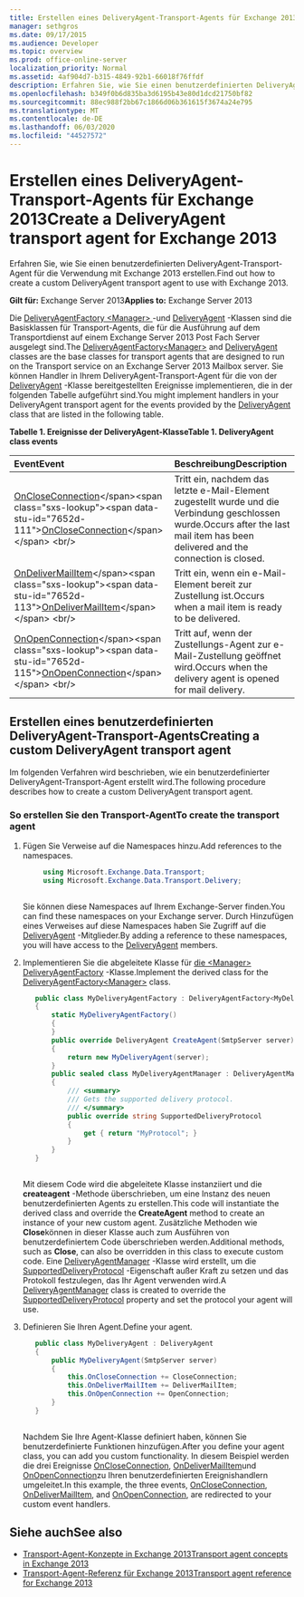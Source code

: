 ```yaml
---
title: Erstellen eines DeliveryAgent-Transport-Agents für Exchange 2013
manager: sethgros
ms.date: 09/17/2015
ms.audience: Developer
ms.topic: overview
ms.prod: office-online-server
localization_priority: Normal
ms.assetid: 4af904d7-b315-4849-92b1-66018f76ffdf
description: Erfahren Sie, wie Sie einen benutzerdefinierten DeliveryAgent-Transport-Agent für die Verwendung mit Exchange 2013 erstellen.
ms.openlocfilehash: b349f0b6d835ba3d6195b43e80d1dcd21750bf82
ms.sourcegitcommit: 88ec988f2bb67c1866d06b361615f3674a24e795
ms.translationtype: MT
ms.contentlocale: de-DE
ms.lasthandoff: 06/03/2020
ms.locfileid: "44527572"
---
```

# <a name="create-a-deliveryagent-transport-agent-for-exchange-2013"></a><span data-ttu-id="7652d-103">Erstellen eines DeliveryAgent-Transport-Agents für Exchange 2013</span><span class="sxs-lookup"><span data-stu-id="7652d-103">Create a DeliveryAgent transport agent for Exchange 2013</span></span>

<span data-ttu-id="7652d-104">Erfahren Sie, wie Sie einen benutzerdefinierten DeliveryAgent-Transport-Agent für die Verwendung mit Exchange 2013 erstellen.</span><span class="sxs-lookup"><span data-stu-id="7652d-104">Find out how to create a custom DeliveryAgent transport agent to use with Exchange 2013.</span></span>
  
<span data-ttu-id="7652d-105">**Gilt für:** Exchange Server 2013</span><span class="sxs-lookup"><span data-stu-id="7652d-105">**Applies to:** Exchange Server 2013</span></span>
  
<span data-ttu-id="7652d-106">Die [DeliveryAgentFactory \<Manager\> ](https://msdn.microsoft.com/library/dd877550(v=exchg.150).aspx) -und [DeliveryAgent](https://msdn.microsoft.com/library/microsoft.exchange.data.transport.delivery.deliveryagent(v=exchg.150).aspx) -Klassen sind die Basisklassen für Transport-Agents, die für die Ausführung auf dem Transportdienst auf einem Exchange Server 2013 Post Fach Server ausgelegt sind.</span><span class="sxs-lookup"><span data-stu-id="7652d-106">The [DeliveryAgentFactory\<Manager\>](https://msdn.microsoft.com/library/dd877550(v=exchg.150).aspx) and [DeliveryAgent](https://msdn.microsoft.com/library/microsoft.exchange.data.transport.delivery.deliveryagent(v=exchg.150).aspx) classes are the base classes for transport agents that are designed to run on the Transport service on an Exchange Server 2013 Mailbox server.</span></span> <span data-ttu-id="7652d-107">Sie können Handler in Ihrem DeliveryAgent-Transport-Agent für die von der [DeliveryAgent](https://msdn.microsoft.com/library/microsoft.exchange.data.transport.delivery.deliveryagent(v=exchg.150).aspx) -Klasse bereitgestellten Ereignisse implementieren, die in der folgenden Tabelle aufgeführt sind.</span><span class="sxs-lookup"><span data-stu-id="7652d-107">You might implement handlers in your DeliveryAgent transport agent for the events provided by the [DeliveryAgent](https://msdn.microsoft.com/library/microsoft.exchange.data.transport.delivery.deliveryagent(v=exchg.150).aspx) class that are listed in the following table.</span></span> 
  
<span data-ttu-id="7652d-108">**Tabelle 1. Ereignisse der DeliveryAgent-Klasse**</span><span class="sxs-lookup"><span data-stu-id="7652d-108">**Table 1. DeliveryAgent class events**</span></span>

|<span data-ttu-id="7652d-109">**Event**</span><span class="sxs-lookup"><span data-stu-id="7652d-109">**Event**</span></span>|<span data-ttu-id="7652d-110">**Beschreibung**</span><span class="sxs-lookup"><span data-stu-id="7652d-110">**Description**</span></span>|
|:-----|:-----|
|<span data-ttu-id="7652d-111">[OnCloseConnection](https://msdn.microsoft.com/library/microsoft.exchange.data.transport.delivery.deliveryagent.oncloseconnection(v=exchg.150).aspx)</span><span class="sxs-lookup"><span data-stu-id="7652d-111">[OnCloseConnection](https://msdn.microsoft.com/library/microsoft.exchange.data.transport.delivery.deliveryagent.oncloseconnection(v=exchg.150).aspx)</span></span> <br/> |<span data-ttu-id="7652d-112">Tritt ein, nachdem das letzte e-Mail-Element zugestellt wurde und die Verbindung geschlossen wurde.</span><span class="sxs-lookup"><span data-stu-id="7652d-112">Occurs after the last mail item has been delivered and the connection is closed.</span></span>  <br/> |
|<span data-ttu-id="7652d-113">[OnDeliverMailItem](https://msdn.microsoft.com/library/microsoft.exchange.data.transport.delivery.deliveryagent.ondelivermailitem(v=exchg.150).aspx)</span><span class="sxs-lookup"><span data-stu-id="7652d-113">[OnDeliverMailItem](https://msdn.microsoft.com/library/microsoft.exchange.data.transport.delivery.deliveryagent.ondelivermailitem(v=exchg.150).aspx)</span></span> <br/> |<span data-ttu-id="7652d-114">Tritt ein, wenn ein e-Mail-Element bereit zur Zustellung ist.</span><span class="sxs-lookup"><span data-stu-id="7652d-114">Occurs when a mail item is ready to be delivered.</span></span>  <br/> |
|<span data-ttu-id="7652d-115">[OnOpenConnection](https://msdn.microsoft.com/library/microsoft.exchange.data.transport.delivery.deliveryagent.onopenconnection(v=exchg.150).aspx)</span><span class="sxs-lookup"><span data-stu-id="7652d-115">[OnOpenConnection](https://msdn.microsoft.com/library/microsoft.exchange.data.transport.delivery.deliveryagent.onopenconnection(v=exchg.150).aspx)</span></span> <br/> |<span data-ttu-id="7652d-116">Tritt auf, wenn der Zustellungs-Agent zur e-Mail-Zustellung geöffnet wird.</span><span class="sxs-lookup"><span data-stu-id="7652d-116">Occurs when the delivery agent is opened for mail delivery.</span></span>  <br/> |
   
## <a name="creating-a-custom-deliveryagent-transport-agent"></a><span data-ttu-id="7652d-117">Erstellen eines benutzerdefinierten DeliveryAgent-Transport-Agents</span><span class="sxs-lookup"><span data-stu-id="7652d-117">Creating a custom DeliveryAgent transport agent</span></span>

<span data-ttu-id="7652d-118">Im folgenden Verfahren wird beschrieben, wie ein benutzerdefinierter DeliveryAgent-Transport-Agent erstellt wird.</span><span class="sxs-lookup"><span data-stu-id="7652d-118">The following procedure describes how to create a custom DeliveryAgent transport agent.</span></span> 
  
### <a name="to-create-the-transport-agent"></a><span data-ttu-id="7652d-119">So erstellen Sie den Transport-Agent</span><span class="sxs-lookup"><span data-stu-id="7652d-119">To create the transport agent</span></span>

1. <span data-ttu-id="7652d-120">Fügen Sie Verweise auf die Namespaces hinzu.</span><span class="sxs-lookup"><span data-stu-id="7652d-120">Add references to the namespaces.</span></span>
    
   ```cs
        using Microsoft.Exchange.Data.Transport;
        using Microsoft.Exchange.Data.Transport.Delivery;
    
   ```

   <span data-ttu-id="7652d-121">Sie können diese Namespaces auf Ihrem Exchange-Server finden.</span><span class="sxs-lookup"><span data-stu-id="7652d-121">You can find these namespaces on your Exchange server.</span></span> <span data-ttu-id="7652d-122">Durch Hinzufügen eines Verweises auf diese Namespaces haben Sie Zugriff auf die [DeliveryAgent](https://msdn.microsoft.com/library/microsoft.exchange.data.transport.delivery.deliveryagent(v=exchg.150).aspx) -Mitglieder.</span><span class="sxs-lookup"><span data-stu-id="7652d-122">By adding a reference to these namespaces, you will have access to the [DeliveryAgent](https://msdn.microsoft.com/library/microsoft.exchange.data.transport.delivery.deliveryagent(v=exchg.150).aspx) members.</span></span> 
    
2. <span data-ttu-id="7652d-123">Implementieren Sie die abgeleitete Klasse für [die \<Manager\> DeliveryAgentFactory](https://msdn.microsoft.com/library/dd877550(v=exchg.150).aspx) -Klasse.</span><span class="sxs-lookup"><span data-stu-id="7652d-123">Implement the derived class for the [DeliveryAgentFactory\<Manager\>](https://msdn.microsoft.com/library/dd877550(v=exchg.150).aspx) class.</span></span> 
    
   ```cs
      public class MyDeliveryAgentFactory : DeliveryAgentFactory<MyDeliveryAgentFactory.MyDeliveryAgentManager>
      {
          static MyDeliveryAgentFactory()
          {
          }
          public override DeliveryAgent CreateAgent(SmtpServer server)
          {
              return new MyDeliveryAgent(server);
          }
          public sealed class MyDeliveryAgentManager : DeliveryAgentManager
          {
              /// <summary>
              /// Gets the supported delivery protocol.
              /// </summary>
              public override string SupportedDeliveryProtocol
              {
                  get { return "MyProtocol"; }
              }
          }
      }
  
   ```

   <span data-ttu-id="7652d-124">Mit diesem Code wird die abgeleitete Klasse instanziiert und die **createagent** -Methode überschrieben, um eine Instanz des neuen benutzerdefinierten Agents zu erstellen.</span><span class="sxs-lookup"><span data-stu-id="7652d-124">This code will instantiate the derived class and override the **CreateAgent** method to create an instance of your new custom agent.</span></span> <span data-ttu-id="7652d-125">Zusätzliche Methoden wie **Close**können in dieser Klasse auch zum Ausführen von benutzerdefiniertem Code überschrieben werden.</span><span class="sxs-lookup"><span data-stu-id="7652d-125">Additional methods, such as **Close**, can also be overridden in this class to execute custom code.</span></span> <span data-ttu-id="7652d-126">Eine [DeliveryAgentManager](https://msdn.microsoft.com/library/Microsoft.Exchange.Data.Transport.Delivery.DeliveryAgentManager.aspx) -Klasse wird erstellt, um die [SupportedDeliveryProtocol](https://msdn.microsoft.com/library/Microsoft.Exchange.Data.Transport.Delivery.DeliveryAgentManager.SupportedDeliveryProtocol.aspx) -Eigenschaft außer Kraft zu setzen und das Protokoll festzulegen, das Ihr Agent verwenden wird.</span><span class="sxs-lookup"><span data-stu-id="7652d-126">A [DeliveryAgentManager](https://msdn.microsoft.com/library/Microsoft.Exchange.Data.Transport.Delivery.DeliveryAgentManager.aspx) class is created to override the [SupportedDeliveryProtocol](https://msdn.microsoft.com/library/Microsoft.Exchange.Data.Transport.Delivery.DeliveryAgentManager.SupportedDeliveryProtocol.aspx) property and set the protocol your agent will use.</span></span> 
    
3. <span data-ttu-id="7652d-127">Definieren Sie Ihren Agent.</span><span class="sxs-lookup"><span data-stu-id="7652d-127">Define your agent.</span></span>
    
   ```cs
      public class MyDeliveryAgent : DeliveryAgent
      {
          public MyDeliveryAgent(SmtpServer server)
          {
              this.OnCloseConnection += CloseConnection;
              this.OnDeliverMailItem += DeliverMailItem;
              this.OnOpenConnection += OpenConnection;
          }
      }
  
   ```

   <span data-ttu-id="7652d-128">Nachdem Sie Ihre Agent-Klasse definiert haben, können Sie benutzerdefinierte Funktionen hinzufügen.</span><span class="sxs-lookup"><span data-stu-id="7652d-128">After you define your agent class, you can add you custom functionality.</span></span> <span data-ttu-id="7652d-129">In diesem Beispiel werden die drei Ereignisse [OnCloseConnection](https://msdn.microsoft.com/library/microsoft.exchange.data.transport.delivery.deliveryagent.oncloseconnection(v=exchg.150).aspx), [OnDeliverMailItem](https://msdn.microsoft.com/library/microsoft.exchange.data.transport.delivery.deliveryagent.ondelivermailitem(v=exchg.150).aspx)und [OnOpenConnection](https://msdn.microsoft.com/library/microsoft.exchange.data.transport.delivery.deliveryagent.onopenconnection(v=exchg.150).aspx)zu Ihren benutzerdefinierten Ereignishandlern umgeleitet.</span><span class="sxs-lookup"><span data-stu-id="7652d-129">In this example, the three events, [OnCloseConnection](https://msdn.microsoft.com/library/microsoft.exchange.data.transport.delivery.deliveryagent.oncloseconnection(v=exchg.150).aspx), [OnDeliverMailItem](https://msdn.microsoft.com/library/microsoft.exchange.data.transport.delivery.deliveryagent.ondelivermailitem(v=exchg.150).aspx), and [OnOpenConnection](https://msdn.microsoft.com/library/microsoft.exchange.data.transport.delivery.deliveryagent.onopenconnection(v=exchg.150).aspx), are redirected to your custom event handlers.</span></span> 
    
## <a name="see-also"></a><span data-ttu-id="7652d-130">Siehe auch</span><span class="sxs-lookup"><span data-stu-id="7652d-130">See also</span></span>

- [<span data-ttu-id="7652d-131">Transport-Agent-Konzepte in Exchange 2013</span><span class="sxs-lookup"><span data-stu-id="7652d-131">Transport agent concepts in Exchange 2013</span></span>](transport-agent-concepts-in-exchange-2013.md)
- [<span data-ttu-id="7652d-132">Transport-Agent-Referenz für Exchange 2013</span><span class="sxs-lookup"><span data-stu-id="7652d-132">Transport agent reference for Exchange 2013</span></span>](transport-agent-reference-for-exchange-2013.md)          

 